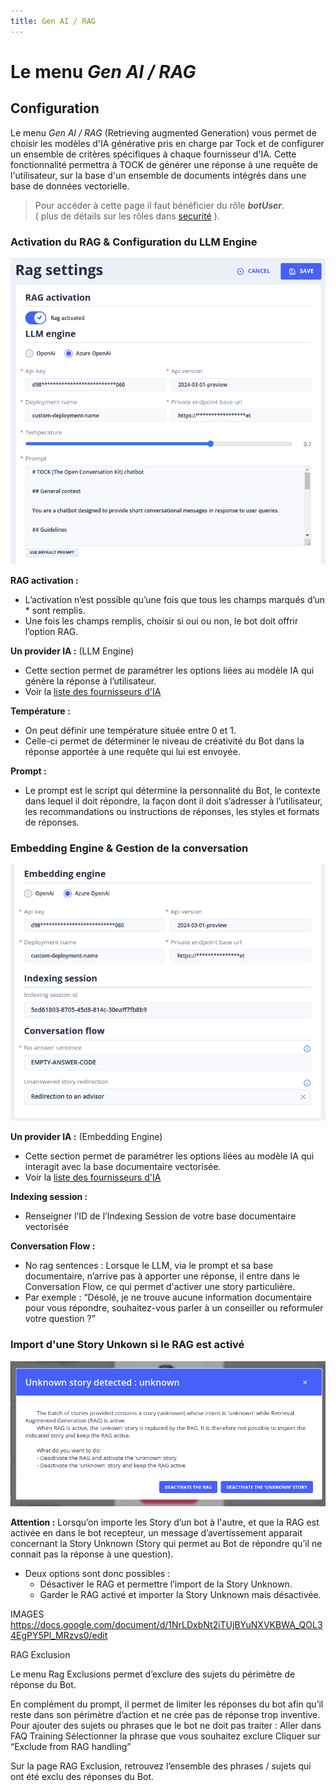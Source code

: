 ```yaml
---
title: Gen AI / RAG
---
```


# Le menu _Gen AI / RAG_

## Configuration
Le menu _Gen AI / RAG_ (Retrieving augmented Generation) vous permet de choisir les modèles d'IA générative pris en charge par Tock et de configurer un ensemble de critères spécifiques à chaque fournisseur d'IA.
Cette fonctionnalité permettra à TOCK de générer une réponse à une requête de l'utilisateur, sur la base d'un ensemble de documents intégrés dans une base de données vectorielle.

> Pour accéder à cette page il faut bénéficier du rôle **_botUser_**.
> <br />( plus de détails sur les rôles dans [securité](../../../../admin/securite.md#rôles) ).

### Activation du RAG & Configuration du LLM Engine
![schéma Tock](../../../../img/gen-ai/gen-ai-settings-rag-llm.png "Ecran de configuration")

**RAG activation :**
- L’activation n’est possible qu’une fois que tous les champs marqués d’un * sont remplis.
- Une fois les champs remplis, choisir si oui ou non, le bot doit offrir l’option RAG.

**Un provider IA :** (LLM Engine)
- Cette section permet de paramétrer les options liées au modèle IA qui génère la réponse à l’utilisateur.
- Voir la [liste des fournisseurs d'IA](../providers/gen-ai-provider-llm-and-embedding.md)

**Température :**
- On peut définir une température située entre 0 et 1.
- Celle-ci permet de déterminer le niveau de créativité du Bot dans la réponse apportée à une requête qui lui est envoyée.

**Prompt :**
- Le prompt est le script qui détermine la personnalité du Bot, le contexte dans lequel il doit répondre, la façon dont il doit s’adresser à l’utilisateur, les recommandations ou instructions de réponses, les styles et formats de réponses.
 
### Embedding Engine & Gestion de la conversation 
![schéma Tock](../../../../img/gen-ai/gen-ai-settings-rag-embedding.png "Ecran de configuration")

**Un provider IA :** (Embedding Engine)
- Cette section permet de paramétrer les options liées au modèle IA qui interagit avec la base documentaire vectorisée.
- Voir la [liste des fournisseurs d'IA](../providers/gen-ai-provider-llm-and-embedding.md)

**Indexing session :**
- Renseigner l’ID de l’Indexing Session de votre base documentaire vectorisée

**Conversation Flow :**
- No rag sentences : Lorsque le LLM, via le prompt et sa base documentaire, n’arrive pas à apporter une réponse, il entre dans le Conversation Flow, ce qui permet d'activer une story particulière.
- Par exemple : “Désolé, je ne trouve aucune information documentaire pour vous répondre, souhaitez-vous parler à un conseiller ou reformuler votre question ?”

### Import d'une Story Unkown si le RAG est activé

![schéma Tock](../../../../img/gen-ai/gen-ai-rag-import-story-unknown.png "Ecran de choix")

**Attention :** Lorsqu’on importe les Story d’un bot à l'autre, et que la RAG est activée en dans le bot recepteur, un message d’avertissement apparait concernant la Story Unknown (Story qui permet au Bot de répondre qu’il ne connait pas la réponse à une question). 
- Deux options sont donc possibles :
  - Désactiver le RAG et permettre l’import de la Story Unknown.
  - Garder le RAG activé et importer la Story Unknown mais désactivée.

IMAGES
https://docs.google.com/document/d/1NrLDxbNt2iTUjBYuNXVKBWA_QOL34EgPY5Pl_MRzvs0/edit

RAG Exclusion

Le menu Rag Exclusions permet d’exclure des sujets du périmètre de réponse du Bot.


En complément du prompt, il permet de limiter les réponses du bot afin qu’il reste dans son périmètre d’action et ne crée pas de réponse trop inventive.
Pour ajouter des sujets ou phrases que le bot ne doit pas traiter :
Aller dans FAQ Training
Sélectionner la phrase que vous souhaitez exclure
Cliquer sur “Exclude from RAG handling”

Sur la page RAG Exclusion, retrouvez l’ensemble des phrases / sujets qui ont été exclu des réponses du Bot.

